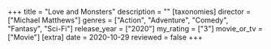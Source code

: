 +++
title = "Love and Monsters"
description = ""
[taxonomies]
director = ["Michael Matthews"] 
genres = ["Action", "Adventure", "Comedy", "Fantasy", "Sci-Fi"]
release_year = ["2020"]
my_rating = ["3"]
movie_or_tv = ["Movie"]
[extra]
date = 2020-10-29
reviewed = false
+++


